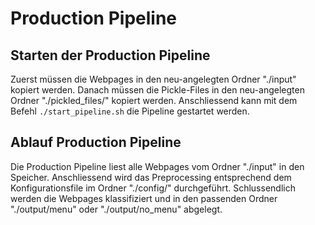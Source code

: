 # Production Pipeline
## Starten der Production Pipeline
Zuerst müssen die Webpages in den neu-angelegten Ordner "./input" kopiert werden.
Danach müssen die Pickle-Files in den neu-angelegten Ordner "./pickled_files/" kopiert werden.
Anschliessend kann mit dem Befehl `./start_pipeline.sh` die Pipeline gestartet werden.
## Ablauf Production Pipeline
Die Production Pipeline liest alle Webpages vom Ordner "./input" in den Speicher.
Anschliessend wird das Preprocessing entsprechend dem Konfigurationsfile im Ordner "./config/" durchgeführt.
Schlussendlich werden die Webpages klassifiziert und in den passenden Ordner "./output/menu" oder "./output/no_menu" abgelegt.